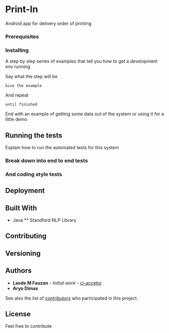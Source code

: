 # Print-In
Android app for delivery order of printing

### Prerequisites


### Installing

A step by step series of examples that tell you how to get a development env running

Say what the step will be

```
Give the example
```

And repeat

```
until finished
```

End with an example of getting some data out of the system or using it for a little demo

## Running the tests

Explain how to run the automated tests for this system

### Break down into end to end tests



### And coding style tests



## Deployment



## Built With

* Java
** Standford NLP Library 

## Contributing

## Versioning


## Authors

* **Laode M Fauzan** - *Initial work* - [ci-accetor](https://github.com/LaodeMFauzan)
* **Aryo Dimas** 

See also the list of [contributors](https://github.com/your/Print-In/contributors) who participated in this project.

## License

Feel free to contribute
